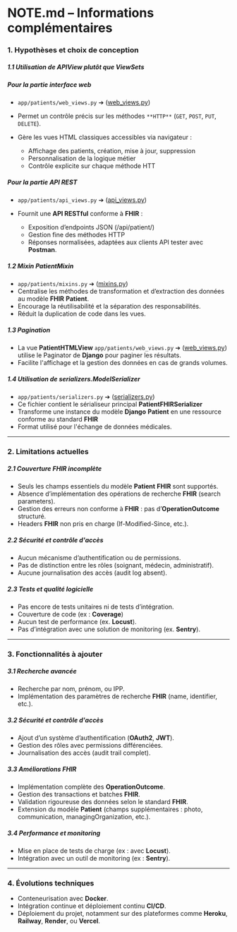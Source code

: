 # NOTE.md – Informations complémentaires

### 1. Hypothèses et choix de conception

##### 1.1 Utilisation de APIView plutôt que ViewSets

##### Pour la partie interface web

- ``app/patients/web_views.py`` ➔ ([web_views.py](apps/patients/web_views.py))
- Permet un contrôle précis sur les méthodes `**HTTP**` (``GET``, ``POST``, ``PUT``, ``DELETE``).
- Gère les vues HTML classiques accessibles via navigateur :

    - Affichage des patients, création, mise à jour, suppression
    - Personnalisation de la logique métier
    - Contrôle explicite sur chaque méthode HTT

##### Pour la partie API REST

- ``app/patients/api_views.py`` ➔ ([api_views.py](apps/patients/api_views.py))
- Fournit une **API RESTful** conforme à **FHIR** :

    - Exposition d’endpoints JSON (/api/patient/)
    - Gestion fine des méthodes HTTP
    - Réponses normalisées, adaptées aux clients API tester avec **Postman**.

##### 1.2 Mixin PatientMixin

- ``app/patients/mixins.py`` ➔ ([mixins.py](apps/patients/mixins.py))
- Centralise les méthodes de transformation et d’extraction des données au modèle **FHIR** **Patient**.
- Encourage la réutilisabilité et la séparation des responsabilités.
- Réduit la duplication de code dans les vues.

##### 1.3 Pagination

- La vue **PatientHTMLView** ``app/patients/web_views.py`` ➔ ([web_views.py](apps/patients/web_views.py)) utilise le Paginator de **Django** pour paginer les résultats.
- Facilite l'affichage et la gestion des données en cas de grands volumes.

##### 1.4 Utilisation de serializers.ModelSerializer

- ``app/patients/serializers.py`` ➔ ([serializers.py](apps/patients/serializers.py))
- Ce fichier contient le sérialiseur principal **PatientFHIRSerializer**
- Transforme une instance du modèle **Django** **Patient** en une ressource conforme au standard **FHIR**
- Format utilisé pour l'échange de données médicales.

------------------------------------------------------------------------------------------------------------------

### 2. Limitations actuelles

##### 2.1 Couverture **FHIR** incomplète

- Seuls les champs essentiels du modèle **Patient** **FHIR** sont supportés.
- Absence d’implémentation des opérations de recherche **FHIR** (search parameters).
- Gestion des erreurs non conforme à **FHIR** : pas d’**OperationOutcome** structuré.
- Headers **FHIR** non pris en charge (If-Modified-Since, etc.).

##### 2.2 Sécurité et contrôle d'accès

- Aucun mécanisme d’authentification ou de permissions.
- Pas de distinction entre les rôles (soignant, médecin, administratif).
- Aucune journalisation des accès (audit log absent).

##### 2.3 Tests et qualité logicielle

- Pas encore de tests unitaires ni de tests d’intégration.
- Couverture de code (ex : **Coverage**)
- Aucun test de performance (ex. **Locust**).
- Pas d’intégration avec une solution de monitoring (ex. **Sentry**).

------------------------------------------------------------------------------------------------------------------

### 3. Fonctionnalités à ajouter

##### 3.1 Recherche avancée

- Recherche par nom, prénom, ou IPP.
- Implémentation des paramètres de recherche **FHIR** (name, identifier, etc.).

##### 3.2 Sécurité et contrôle d'accès

- Ajout d’un système d’authentification (**OAuth2**, **JWT**).
- Gestion des rôles avec permissions différenciées.
- Journalisation des accès (audit trail complet).

##### 3.3 Améliorations **FHIR**

- Implémentation complète des **OperationOutcome**.
- Gestion des transactions et batches **FHIR**.
- Validation rigoureuse des données selon le standard **FHIR**.
- Extension du modèle **Patient** (champs supplémentaires : photo, communication, managingOrganization, etc.).

##### 3.4 Performance et monitoring

- Mise en place de tests de charge (ex : avec **Locust**).
- Intégration avec un outil de monitoring (ex : **Sentry**).

------------------------------------------------------------------------------------------------------------------

### 4. Évolutions techniques

- Conteneurisation avec **Docker**.
- Intégration continue et déploiement continu **CI/CD**.
- Déploiement du projet, notamment sur des plateformes comme **Heroku**, **Railway**, **Render**, ou **Vercel**.
